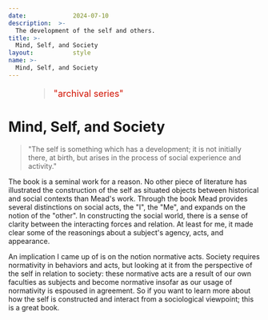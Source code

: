 ```yaml
---
date:             2024-07-10
description:  >-
  The development of the self and others.
title: >-
  Mind, Self, and Society
layout:           style
name: >-
  Mind, Self, and Society
---
```



<figure class="container-lg" style="padding: 0;">
    <blockquote class="blockquote" style="font-size: 18px; color: red;">
    <p style="color: #D21404;">"archival series"</p>
    </blockquote>
</figure>

# Mind, Self, and Society

> "The self is something which has a development; it is not initially there, at birth, but arises in the process of social experience and activity."

The book is a seminal work for a reason. No other piece of literature has illustrated the construction of the self as situated objects between historical and social contexts than Mead's work. Through the book Mead provides several distinctions on social acts, the "I", the "Me", and expands on the notion of the "other". In constructing the social world, there is a sense of clarity between the interacting forces and relation. At least for me, it made clear some of the reasonings about a subject's agency, acts, and appearance. 

An implication I came up of is on the notion normative acts. Society requires normativity in behaviors and acts, but looking at it from the perspective of the self in relation to society: these normative acts are a result of our own faculties as subjects and become normative insofar as our usage of normativity is espoused in agreement. So if you want to learn more about how the self is constructed and interact from a sociological viewpoint; this is a great book.
